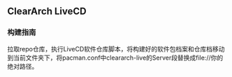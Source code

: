 ## ClearArch LiveCD

### 构建指南
拉取repo仓库，执行LiveCD软件仓库脚本，将构建好的软件包档案和仓库档移动到当前文件夹下，将pacman.conf中cleararch-live的Server段替换成file://你的绝对路径。
